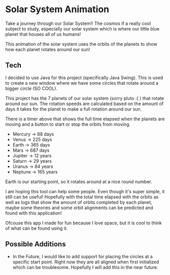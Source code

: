# Solar System Animation

Take a journey through our Solar System!! The cosmos if a really cool subject to study, especially our solar system which is where our little blue planet that houses all of us humans!

This animation of the solar system uses the orbits of the planets to show how each planet rotates around our sun!

## Tech

I decided to use Java for this project (specifically Java Swing). This is used to create a new window where we have some circles that rotate around a bigger circle (SO COOL).

This project has the 7 planets of our solar system (sorry pluto :( ) that rotate around our sun. The rotation speeds are calculated based on the amount of days it takes for the planet to make a full rotation around our sun.

There is a timer above that shows the full time elapsed when the planets are moving and a button to start or stop the orbits from moving.

- Mercury -> 88 days
- Venus -> 225 days
- Earth -> 365 days
- Mars -> 687 days
- Jupiter -> 12 years
- Saturn -> 29 years
- Uranus -> 84 years
- Neptune -> 165 years

Earth is our starting point, so it rotates around at a nice round number.

I am hoping this tool can help some people. Even though it's super simple, it still can be useful! Hopefully with the total time elapsed with the orbits as well as logs that show the amount of orbits completed by each planet, maybe some theories and some orbit alignments can be predicted and found with this application!

Ofcouse this app I made for fun because I love space, but it is cool to think of what can be found using it.

## Possible Additions

- In the Future, I would like to add support for placing the circles at a specific start point. Right now they are all aligned when first initialized which can be troublesome. Hopefully I will add this in the near future.
